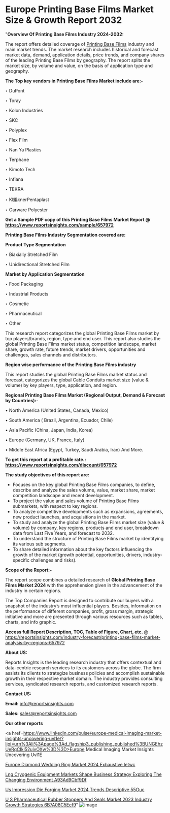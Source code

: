 # Europe Printing Base Films Market Size & Growth Report 2032

 "<strong>Overview Of Printing Base Films Industry 2024-2032:</strong>

The report offers detailed coverage of <a href=https://www.reportsinsights.com/sample/657972>Printing Base Films</a> industry and main market trends. The market research includes historical and forecast market data, demand, application details, price trends, and company shares of the leading Printing Base Films by geography. The report splits the market size, by volume and value, on the basis of application type and geography.

<strong>The Top key vendors in Printing Base Films Market include are:- </strong>

‣ DuPont

‣ Toray

‣ Kolon Industries

‣ SKC

‣ Polyplex

‣ Flex Film

‣ Nan Ya Plastics

‣ Terphane

‣ Kimoto Tech

‣ Infiana

‣ TEKRA

‣ Kl鯿knerPentaplast

‣ Garware Polyester

<strong>Get a Sample PDF copy of this Printing Base Films Market Report </strong><strong>@ <a href=https://www.reportsinsights.com/sample/657972 style=color:#0000ff;>https://www.reportsinsights.com/sample/657972</a> </strong>

<strong>Printing Base Films Industry Segmentation covered are:</strong>

<strong>Product Type Segmentation</strong>

‣ Biaxially Stretched Film

‣ Unidirectional Stretched Film

<strong>Market by Application Segmentation</strong>

‣ Food Packaging

‣ Industrial Products

‣ Cosmetic

‣ Pharmaceutical

‣ Other

This research report categorizes the global Printing Base Films market by top players/brands, region, type and end user. This report also studies the global Printing Base Films market status, competition landscape, market share, growth rate, future trends, market drivers, opportunities and challenges, sales channels and distributors.

<strong>Region wise performance of the Printing Base Films industry</strong><strong> </strong>

This report studies the global Printing Base Films market status and forecast, categorizes the global Cable Conduits market size (value &amp; volume) by key players, type, application, and region. 

<strong>Regional Printing Base Films Market (Regional Output, Demand &amp; Forecast by Countries):-</strong>

• North America (United States, Canada, Mexico)

• South America ( Brazil, Argentina, Ecuador, Chile)

• Asia Pacific (China, Japan, India, Korea)

• Europe (Germany, UK, France, Italy)

• Middle East Africa (Egypt, Turkey, Saudi Arabia, Iran) And More.

<strong>To get this report at a profitable rate.: <a href=https://www.reportsinsights.com/discount/657972 style=color:#0000ff;>https://www.reportsinsights.com/discount/657972</a></strong>

<strong>The study objectives of this report are:</strong>
<ul>
  <li>Focuses on the key global Printing Base Films companies, to define, describe and analyze the sales volume, value, market share, market competition landscape and recent development.</li>
  <li>To project the value and sales volume of Printing Base Films submarkets, with respect to key regions.</li>
  <li>To analyze competitive developments such as expansions, agreements, new product launches, and acquisitions in the market.</li>
  <li>To study and analyze the global Printing Base Films market size (value &amp; volume) by company, key regions, products and end user, breakdown data from Last Five Years, and forecast to 2032.</li>
  <li>To understand the structure of Printing Base Films market by identifying its various sub segments.</li>
  <li>To share detailed information about the key factors influencing the growth of the market (growth potential, opportunities, drivers, industry-specific challenges and risks).</li>
</ul>
<strong>Scope of the Report:-</strong><strong> </strong>

The report scope combines a detailed research of <strong>Global Printing Base Films Market 2024 </strong>with the apprehension given in the advancement of the industry in certain regions.

The Top Companies Report is designed to contribute our buyers with a snapshot of the industry’s most influential players. Besides, information on the performance of different companies, profit, gross margin, strategic initiative and more are presented through various resources such as tables, charts, and info graphic.

<strong>Access full Report Description, TOC, Table of Figure, Chart, etc. </strong>@   <a href=https://reportsinsights.com/industry-forecast/printing-base-films-market-analysis-by-regions-657972 style=color:#0000ff;>https://reportsinsights.com/industry-forecast/printing-base-films-market-analysis-by-regions-657972</a>

<strong>About US:</strong>

Reports Insights is the leading research industry that offers contextual and data-centric research services to its customers across the globe. The firm assists its clients to strategize business policies and accomplish sustainable growth in their respective market domain. The industry provides consulting services, syndicated research reports, and customized research reports.

<strong>Contact US:</strong>

<p class=""""><b>Email:</b> <a href=mailto:info@reportsinsights.com>info@reportsinsights.com</a></p>
<p class=""""><b>Sales:</b> <a href=mailto:sales@reportsinsights.com>sales@reportsinsights.com</a></p>

<strong>Our other reports</strong>

<a href=https://www.linkedin.com/pulse/europe-medical-imaging-market-insights-uncovering-uvl1e/?lipi=urn%3Ali%3Apage%3Ad_flagship3_publishing_published%3BUNGEhzUeRqCIkl52uivOXw%3D%3D>Europe Medical Imaging Market Insights Uncovering Uvl1E</a>

<a href=https://www.linkedin.com/pulse/europe-diamond-wedding-ring-market-2024-exhaustive-ietwc/>Europe Diamond Wedding Ring Market 2024 Exhaustive Ietwc</a>

<a href=https://medium.com/@tidke9676/lng-cryogenic-equipment-markets-shape-business-strategy-exploring-the-changing-environment-a93ad9cbf9df>Lng Cryogenic Equipment Markets Shape Business Strategy Exploring The Changing Environment A93Ad9Cbf9Df</a>

<a href=https://www.linkedin.com/pulse/us-impression-die-forging-market-2024-trends-descriptive-55ouc/>Us Impression Die Forging Market 2024 Trends Descriptive 55Ouc</a>

<a href=https://medium.com/@achalwankhede15/u-s-pharmaceutical-rubber-stoppers-and-seals-market-2023-industry-growth-strategies-6b7a08c5ecf9>U S Pharmaceutical Rubber Stoppers And Seals Market 2023 Industry Growth Strategies 6B7A08C5Ecf9</a>"
![image](https://github.com/daminid12/RImarketresearch/assets/158430485/ed1f9e90-f182-4799-8209-f7c7b2712cdf)

